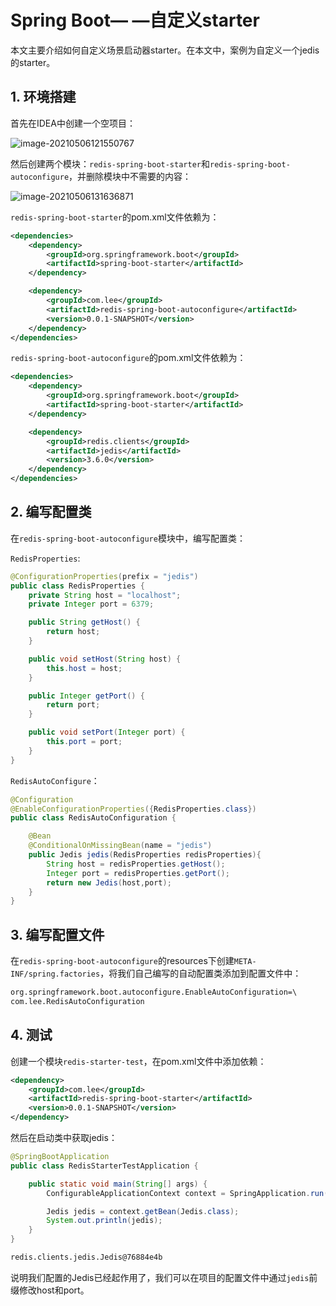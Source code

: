 # Spring Boot— —自定义starter

本文主要介绍如何自定义场景启动器starter。在本文中，案例为自定义一个jedis的starter。



## 1. 环境搭建

首先在IDEA中创建一个空项目：

![image-20210506121550767](https://cdn.jsdelivr.net/gh/Lee-0o0/image-store/PicGo/2022-04-01/fc28d672bc854c2304ece8582ffdf1b7--a3ba--image-20210506121550767.png)

然后创建两个模块：`redis-spring-boot-starter`和`redis-spring-boot-autoconfigure`，并删除模块中不需要的内容：

![image-20210506131636871](https://cdn.jsdelivr.net/gh/Lee-0o0/image-store/PicGo/2022-04-01/19d151ee15c833c809998a8fade4fcf1--6ab7--image-20210506131636871.png)

`redis-spring-boot-starter`的pom.xml文件依赖为：

```xml
<dependencies>
    <dependency>
        <groupId>org.springframework.boot</groupId>
        <artifactId>spring-boot-starter</artifactId>
    </dependency>

    <dependency>
        <groupId>com.lee</groupId>
        <artifactId>redis-spring-boot-autoconfigure</artifactId>
        <version>0.0.1-SNAPSHOT</version>
    </dependency>
</dependencies>
```

`redis-spring-boot-autoconfigure`的pom.xml文件依赖为：

```xml
<dependencies>
    <dependency>
        <groupId>org.springframework.boot</groupId>
        <artifactId>spring-boot-starter</artifactId>
    </dependency>

    <dependency>
        <groupId>redis.clients</groupId>
        <artifactId>jedis</artifactId>
        <version>3.6.0</version>
    </dependency>
</dependencies>
```



## 2. 编写配置类

在`redis-spring-boot-autoconfigure`模块中，编写配置类：

`RedisProperties`:

```java
@ConfigurationProperties(prefix = "jedis")
public class RedisProperties {
    private String host = "localhost";
    private Integer port = 6379;

    public String getHost() {
        return host;
    }

    public void setHost(String host) {
        this.host = host;
    }

    public Integer getPort() {
        return port;
    }

    public void setPort(Integer port) {
        this.port = port;
    }
}
```

`RedisAutoConfigure`：

```java
@Configuration
@EnableConfigurationProperties({RedisProperties.class})
public class RedisAutoConfiguration {

    @Bean
    @ConditionalOnMissingBean(name = "jedis")
    public Jedis jedis(RedisProperties redisProperties){
        String host = redisProperties.getHost();
        Integer port = redisProperties.getPort();
        return new Jedis(host,port);
    }
}
```



## 3. 编写配置文件

在`redis-spring-boot-autoconfigure`的resources下创建`META-INF/spring.factories`，将我们自己编写的自动配置类添加到配置文件中：

```txt
org.springframework.boot.autoconfigure.EnableAutoConfiguration=\
com.lee.RedisAutoConfiguration
```



## 4. 测试

创建一个模块`redis-starter-test`，在pom.xml文件中添加依赖：

```xml
<dependency>
    <groupId>com.lee</groupId>
    <artifactId>redis-spring-boot-starter</artifactId>
    <version>0.0.1-SNAPSHOT</version>
</dependency>
```

然后在启动类中获取jedis：

```java
@SpringBootApplication
public class RedisStarterTestApplication {

    public static void main(String[] args) {
        ConfigurableApplicationContext context = SpringApplication.run(RedisStarterTestApplication.class, args);

        Jedis jedis = context.getBean(Jedis.class);
        System.out.println(jedis);
    }
}
```

```txt
redis.clients.jedis.Jedis@76884e4b
```

说明我们配置的Jedis已经起作用了，我们可以在项目的配置文件中通过`jedis`前缀修改host和port。

